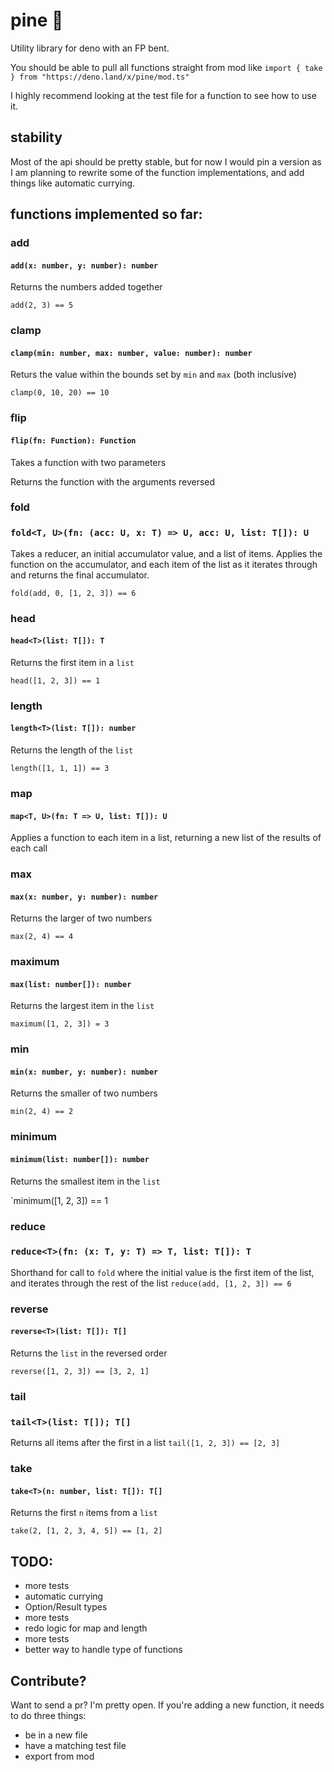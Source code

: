 # pine 🍍

Utility library for deno with an FP bent.

You should be able to pull all functions straight from mod like `import { take } from "https://deno.land/x/pine/mod.ts"`

I highly recommend looking at the test file for a function to see how to use it.

## stability
Most of the api should be pretty stable, but for now I would pin a version as I am planning to rewrite some of the function implementations, and add things like automatic currying.


## functions implemented so far:


### add
#### `add(x: number, y: number): number`
Returns the numbers added together

`add(2, 3) == 5`

### clamp
#### `clamp(min: number, max: number, value: number): number`
Returs the value within the bounds set by `min` and `max` (both inclusive)

`clamp(0, 10, 20) == 10`

### flip
#### `flip(fn: Function): Function`
Takes a function with two parameters

Returns the function with the arguments reversed 


### fold
### `fold<T, U>(fn: (acc: U, x: T) => U, acc: U, list: T[]): U`
Takes a reducer, an initial accumulator value, and a list of items. Applies the function on the accumulator, and each item of the list as it iterates through and returns the final accumulator.

`fold(add, 0, [1, 2, 3]) == 6`

### head 
#### `head<T>(list: T[]): T`
Returns the first item in a `list`

`head([1, 2, 3]) == 1` 


### length
#### `length<T>(list: T[]): number`
Returns the length of the `list`

`length([1, 1, 1]) == 3`


### map
#### `map<T, U>(fn: T => U, list: T[]): U`
Applies a function to each item in a list, returning a new list of the results of each call


### max
#### `max(x: number, y: number): number`
Returns the larger of two numbers

`max(2, 4) == 4`


### maximum
#### `max(list: number[]): number`
Returns the largest item in the `list`

`maximum([1, 2, 3]) = 3`

### min
#### `min(x: number, y: number): number`
Returns the smaller of two numbers

`min(2, 4) == 2`


### minimum
#### `minimum(list: number[]): number`
Returns the smallest item in the `list`

`minimum([1, 2, 3]) == 1


### reduce
### `reduce<T>(fn: (x: T, y: T) => T, list: T[]): T`
Shorthand for call to `fold` where the initial value is the first item of the list, and iterates through the rest of the list
`reduce(add, [1, 2, 3]) == 6`


### reverse
#### `reverse<T>(list: T[]): T[]`
Returns the `list` in the reversed order

`reverse([1, 2, 3]) == [3, 2, 1]`


### tail
### `tail<T>(list: T[]); T[]`
Returns all items after the first in a list
`tail([1, 2, 3]) == [2, 3]`


### take
#### `take<T>(n: number, list: T[]): T[]`
Returns the first `n` items from a `list`

`take(2, [1, 2, 3, 4, 5]) == [1, 2]`


## TODO:
- more tests
- automatic currying
- Option/Result types
- more tests
- redo logic for map and length
- more tests
- better way to handle type of functions


## Contribute?
Want to send a pr? I'm pretty open. If you're adding a new function, it needs to do three things:
- be in a new file
- have a matching test file
- export from mod